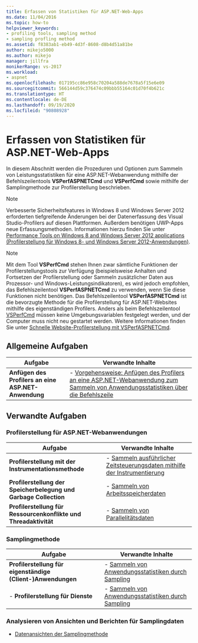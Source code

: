 ```yaml
---
title: Erfassen von Statistiken für ASP.NET-Web-Apps
ms.date: 11/04/2016
ms.topic: how-to
helpviewer_keywords:
- profiling tools, sampling method
- sampling profling method
ms.assetid: f8383ab1-eb49-4d3f-8608-d8b4d51a81be
author: mikejo5000
ms.author: mikejo
manager: jillfra
monikerRange: vs-2017
ms.workload:
- aspnet
ms.openlocfilehash: 017195cc86e958c70204a588de7678a5f15e6e09
ms.sourcegitcommit: 566144d59c376474c09bbb55164c01d70f4b621c
ms.translationtype: HT
ms.contentlocale: de-DE
ms.lasthandoff: 09/19/2020
ms.locfileid: "90808928"
---
```

# <a name="collect-statistics-for-aspnet-web-apps"></a>Erfassen von Statistiken für ASP.NET-Web-Apps

In diesem Abschnitt werden die Prozeduren und Optionen zum Sammeln von Leistungsstatistiken für eine ASP.NET-Webanwendung mithilfe der Befehlszeilentools **VSPerfASPNETCmd** und **VSPerfCmd** sowie mithilfe der Samplingmethode zur Profilerstellung beschrieben.

> [!NOTE]
> Verbesserte Sicherheitsfeatures in Windows 8 und Windows Server 2012 erforderten tiefgreifende Änderungen bei der Datenerfassung des Visual Studio-Profilers auf diesen Plattformen. Außerdem benötigen UWP-Apps neue Erfassungsmethoden. Informationen hierzu finden Sie unter [Performance Tools on Windows 8 and Windows Server 2012 applications (Profilerstellung für Windows 8- und Windows Server 2012-Anwendungen)](../profiling/performance-tools-on-windows-8-and-windows-server-2012-applications.md).

> [!NOTE]
> Mit dem Tool **VSPerfCmd** stehen Ihnen zwar sämtliche Funktionen der Profilerstellungstools zur Verfügung (beispielsweise Anhalten und Fortsetzen der Profilerstellung oder Sammeln zusätzlicher Daten aus Prozessor- und Windows-Leistungsindikatoren), es wird jedoch empfohlen, das Befehlszeilentool **VSPerfASPNETCmd** zu verwenden, wenn Sie diese Funktionen nicht benötigen. Das Befehlszeilentool **VSPerfASPNETCmd** ist die bevorzugte Methode für die Profilerstellung für ASP.NET-Websites mithilfe des eigenständigen Profilers. Anders als beim Befehlszeilentool [VSPerfCmd](../profiling/vsperfcmd.md) müssen keine Umgebungsvariablen festgelegt werden, und der Computer muss nicht neu gestartet werden. Weitere Informationen finden Sie unter [Schnelle Website-Profilerstellung mit VSPerfASPNETCmd](../profiling/rapid-web-site-profiling-with-vsperfaspnetcmd.md).

## <a name="common-tasks"></a>Allgemeine Aufgaben

|Aufgabe|Verwandte Inhalte|
|----------|---------------------|
|**Anfügen des Profilers an eine ASP.NET-Anwendung**|-   [Vorgehensweise: Anfügen des Profilers an eine ASP.NET-Webanwendung zum Sammeln von Anwendungsstatistiken über die Befehlszeile](../profiling/how-to-attach-the-profiler-to-an-aspnet-web-application-to-collect-application-statistics-by-using-the-command-line.md)|

## <a name="related-tasks"></a>Verwandte Aufgaben

### <a name="profile-aspnet-web-applications"></a>Profilerstellung für ASP.NET-Webanwendungen

|Aufgabe|Verwandte Inhalte|
|----------|---------------------|
|**Profilerstellung mit der Instrumentationsmethode**|-   [Sammeln ausführlicher Zeitsteuerungsdaten mithilfe der Instrumentierung](../profiling/collecting-detailed-timing-data-aspnet-profiler-instrumentation-method.md)|
|**Profilerstellung der Speicherbelegung und Garbage Collection**|-   [Sammeln von Arbeitsspeicherdaten](../profiling/collecting-memory-data-from-an-aspnet-web-application.md)|
|**Profilerstellung für Ressourcenkonflikte und Threadaktivität**|-   [Sammeln von Parallelitätsdaten](../profiling/collecting-concurrency-data-for-an-aspnet-web-application.md)|

### <a name="sample-method"></a>Samplingmethode

|Aufgabe|Verwandte Inhalte|
|----------|---------------------|
|**Profilerstellung für eigenständige (Client-)Anwendungen**|-   [Sammeln von Anwendungsstatistiken durch Sampling](../profiling/collecting-application-statistics-for-stand-alone-applications.md)|
|-   **Profilerstellung für Dienste**|-   [Sammeln von Anwendungsstatistiken durch Sampling](../profiling/collecting-application-statistics-for-services-by-using-the-profiler-sampling-method.md)|

### <a name="analyze-sampling-data-views-and-reports"></a>Analysieren von Ansichten und Berichten für Samplingdaten
- [Datenansichten der Samplingmethode](../profiling/profiler-sampling-method-data-views.md)
